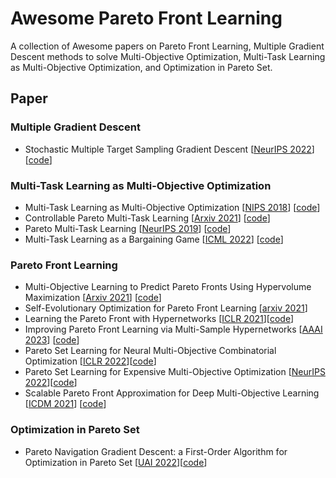 # Awesome Pareto Front Learning
A collection of Awesome papers on Pareto Front Learning, Multiple Gradient Descent methods to solve Multi-Objective Optimization, Multi-Task Learning as Multi-Objective Optimization, and Optimization in Pareto Set.

## Paper
### Multiple Gradient Descent
 - Stochastic Multiple Target Sampling Gradient Descent [[NeurIPS 2022](https://arxiv.org/abs/2206.01934?fbclid=IwAR0DctSaeZhpvgJeYZO1RNCxCy4DR-PSB65qKOFklALv2rCyUw6W2sNAssw)] [[code](https://github.com/VietHoang1512/MT-SGD)]
 <!-- - Fast Line Search for Multi-Task Learning [[arxiv 2021](https://arxiv.org/abs/2110.00874)] -->
 <!-- - A Hybrid 2-stage Neural Optimization for Pareto Front Extraction [[arxiv 2021](https://arxiv.org/abs/2101.11684)] [[code](https://openreview.net/attachment?id=UOj0MV__Cr&name=supplementary_material)] -->
 <!-- - Scalable Unidirectional Pareto Optimality for Multi-Task Learning with Constraints [[arxiv 2021](https://arxiv.org/abs/2110.15442)] -->

### Multi-Task Learning as Multi-Objective Optimization
 - Multi-Task Learning as Multi-Objective Optimization [[NIPS 2018](https://arxiv.org/pdf/1810.04650.pdf)] [[code](https://github.com/isl-org/MultiObjectiveOptimization)]
- Controllable Pareto Multi-Task Learning [[Arxiv 2021](https://arxiv.org/pdf/2010.06313.pdf)] [[code](https://openreview.net/attachment?id=5mhViEOQxaV&name=supplementary_material)]
 - Pareto Multi-Task Learning  [[NeurIPS 2019](https://proceedings.neurips.cc/paper/2019/file/685bfde03eb646c27ed565881917c71c-Paper.pdf)] [[code](https://github.com/Xi-L/ParetoMTL)]
 - Multi-Task Learning as a Bargaining Game  [[ICML 2022](https://arxiv.org/pdf/2202.01017.pdf)] [[code](https://github.com/AvivNavon/nash-mtl.git)]
 

### Pareto Front Learning
 <!-- - Follow the bisector: a simple method for multi-objective optimization github [[arxiv 2020](https://arxiv.org/abs/2007.06937)] [[code](https://github.com/amkatrutsa/edm)] -->
 - Multi-Objective Learning to Predict Pareto Fronts Using Hypervolume Maximization [[Arxiv 2021](https://arxiv.org/pdf/2102.04523.pdf)] [[code](https://github.com/timodeist/multi_objective_learning)]
 - Self-Evolutionary Optimization for Pareto Front Learning [[arxiv 2021](https://arxiv.org/pdf/2110.03461.pdf)]
 - Learning the Pareto Front with Hypernetworks [[ICLR 2021](https://arxiv.org/pdf/2010.04104.pdf)][[code](https://github.com/AvivNavon/pareto-hypernetworks.git)]
 - Improving Pareto Front Learning via Multi-Sample Hypernetworks [[AAAI 2023](https://arxiv.org/pdf/2212.01130.pdf)] [[code](https://github.com/longhoangphi225/MultiSample-Hypernetworks.git)]
 - Pareto Set Learning for Neural Multi-Objective Combinatorial Optimization [[ICLR 2022](https://arxiv.org/pdf/2203.15386.pdf)][[code](https://github.com/Xi-L/PMOCO.git)]
 - Pareto Set Learning for Expensive Multi-Objective Optimization [[NeurIPS 2022](https://arxiv.org/pdf/2203.15386.pdf)][[code](https://github.com/Xi-L/PSL-MOBO.git)]
 - Scalable Pareto Front Approximation for Deep Multi-Objective Learning [[ICDM 2021](https://128.84.4.13/pdf/2103.13392.pdf)] [[code](https://github.com/ruchtem/cosmos)]

### Optimization in Pareto Set
 - Pareto Navigation Gradient Descent: a First-Order Algorithm for Optimization in Pareto Set [[UAI 2022](https://arxiv.org/pdf/2110.08713)][[code](https://openreview.net/attachment?id=tiKNfYpH8le&name=supplementary_material)]
<!-- ### Conference
 - Effcient Continuous Pareto Exploration in Multi-Task Learning [[ICML 2020](http://proceedings.mlr.press/v119/ma20a/ma20a.pdf)] [[Pytorch](https://github.com/mit-gfx/ContinuousParetoMTL)]
 - Multi-Task Learning with User Preferences Gradient Descent with Controlled Ascent in Pareto Optimization [[ICML 2020](http://proceedings.mlr.press/v119/mahapatra20a/mahapatra20a.pdf)] [[Pytorch](https://github.com/dbmptr/EPOSearch)]
 - Learning the pareto front with hypernetworks [[ICLR 2021](https://arxiv.org/pdf/2010.04104.pdf)] [[Pytorch](https://github.com/AvivNavon/pareto-hypernetworks)]
 - Learning with Privileged Tasks [[ICCV 2021](https://openaccess.thecvf.com/content/ICCV2021/html/Song_Learning_With_Privileged_Tasks_ICCV_2021_paper.html)] 
- Profiling Pareto Front With Multi-Objective Stein Variational Gradient Descent [[NeurIPS 2021 (Spotlight)](https://proceedings.neurips.cc/paper/2021/file/7bb16972da003e87724f048d76b7e0e1-Paper.pdf)] [[Pytorch](https://github.com/gnobitab/MultiObjectiveSampling)]

 - A Multi-objective / Multi-task Learning Framework Induced by Pareto Stationarity [[ICML 2022](https://proceedings.mlr.press/v162/momma22a.html)] -->


